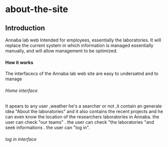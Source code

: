 # about-the-site

## Introduction 
Annaba lab web  Intended for employees, essentially the laboratories. It will replace the current system in which information is managed essentially manually, and will allow management to be optimized.
#### How it works 
The interfacecs of the Annaba lab web site are easy to undersatnd and to manage 
###### Home interface 
It apears to any user ,weather he's a searcher or not ,it contain an generale idea "About the laboratories"
and it also contains the recent projects and he can even know the location of the researchers laboratories in Annaba.
the user can check "our teams" .
the user can check "the laboratories "and seek informations .
the user  can "log in".
###### log in interface 







